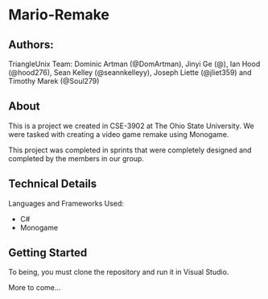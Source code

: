 # Mario-Remake 

## Authors: 
TriangleUnix Team:
Dominic Artman (@DomArtman), Jinyi Ge (@), Ian Hood (@hood276), Sean Kelley (@seannkelleyy), Joseph Liette (@jliet359) and Timothy Marek (@Soul279)

## About
This is a project we created in CSE-3902 at The Ohio State University.
We were tasked with creating a video game remake using Monogame.

This project was completed in sprints that were completely designed and completed by the members in our group.
## Technical Details
Languages and Frameworks Used:
* C#
* Monogame

## Getting Started

To being, you must clone the repository and run it in Visual Studio.


More to come...
